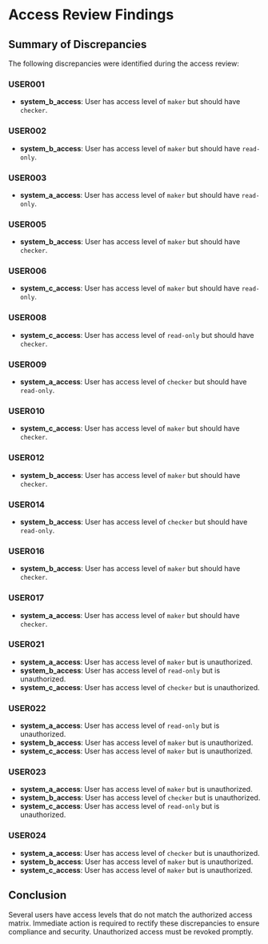 # Access Review Findings

## Summary of Discrepancies

The following discrepancies were identified during the access review:

### USER001
- **system_b_access**: User has access level of `maker` but should have `checker`.

### USER002
- **system_b_access**: User has access level of `maker` but should have `read-only`.

### USER003
- **system_a_access**: User has access level of `maker` but should have `read-only`.

### USER005
- **system_b_access**: User has access level of `maker` but should have `checker`.

### USER006
- **system_c_access**: User has access level of `maker` but should have `read-only`.

### USER008
- **system_c_access**: User has access level of `read-only` but should have `checker`.

### USER009
- **system_a_access**: User has access level of `checker` but should have `read-only`.

### USER010
- **system_c_access**: User has access level of `maker` but should have `checker`.

### USER012
- **system_b_access**: User has access level of `maker` but should have `checker`.

### USER014
- **system_b_access**: User has access level of `checker` but should have `read-only`.

### USER016
- **system_b_access**: User has access level of `maker` but should have `checker`.

### USER017
- **system_a_access**: User has access level of `maker` but should have `checker`.

### USER021
- **system_a_access**: User has access level of `maker` but is unauthorized.
- **system_b_access**: User has access level of `read-only` but is unauthorized.
- **system_c_access**: User has access level of `checker` but is unauthorized.

### USER022
- **system_a_access**: User has access level of `read-only` but is unauthorized.
- **system_b_access**: User has access level of `maker` but is unauthorized.
- **system_c_access**: User has access level of `maker` but is unauthorized.

### USER023
- **system_a_access**: User has access level of `maker` but is unauthorized.
- **system_b_access**: User has access level of `checker` but is unauthorized.
- **system_c_access**: User has access level of `read-only` but is unauthorized.

### USER024
- **system_a_access**: User has access level of `checker` but is unauthorized.
- **system_b_access**: User has access level of `maker` but is unauthorized.
- **system_c_access**: User has access level of `maker` but is unauthorized.

## Conclusion

Several users have access levels that do not match the authorized access matrix. Immediate action is required to rectify these discrepancies to ensure compliance and security. Unauthorized access must be revoked promptly.
```